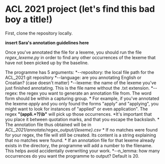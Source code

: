 # ACL 2021 project (let's find this bad boy a title!)

First, clone the repository locally. 

**insert Sara's annotation guidelines here**

Once you've annotated the file for a lexeme, you should run the file *regex_lexeme.py* in order to find any other occurrences of the lexeme that have not been picked up by the baseline. 

The programme has 5 arguments:
*--repository: the local file path for the ACL_2021 git repository
*--language: are you annotating English or Croatian? (case doesn't matter)
*--lexeme: the name of the lexeme you've just finished annotating. This is the file name without the .txt extension. 
*--regex: the regex you want to generate an annotation file from. The word form should be within a capturing group.
	* For example, if you've annotated the lexeme *apply* and you only found the forms "apply" and "applying", you might want to look for instances of "applied" or even application". The regex **"(appli.+?)\\b"** will pick up those occurrences.
		*It's important that you place it between quotation marks, and that you escape the backslash.
	* The annotation file thus obtained will be in *ACL_2021/annotate/regex_output/{lexeme}.csv*
	* If no matches were found for your regex, the file will still be created. Its content is a string explaining that no matches were found.
	* If an annotation file for that lexeme already exists in the directory, the programme will add a number to the filename. This helps avoid accidentally overwriting your work.
*--n_lemma: how many occurrences do you want the programme to output? Default is 20.


